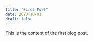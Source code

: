 ```yaml
---
title: "First Post"
date: 2023-10-01
draft: false
---
```


This is the content of the first blog post.